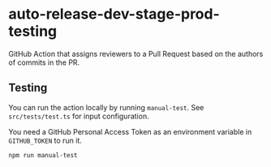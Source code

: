 # auto-release-dev-stage-prod-testing

GitHub Action that assigns reviewers to a Pull Request based on the authors of commits in the PR.

## Testing

You can run the action locally by running `manual-test`.
See `src/tests/test.ts` for input configuration.

You need a GitHub Personal Access Token as an environment variable in `GITHUB_TOKEN` to run it.

```
npm run manual-test
```
